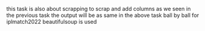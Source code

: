 this task is also about scrapping
to scrap and add columns as we seen in the previous task
the output will be as same in the above task 
ball by ball for iplmatch2022
beautifulsoup is used 
